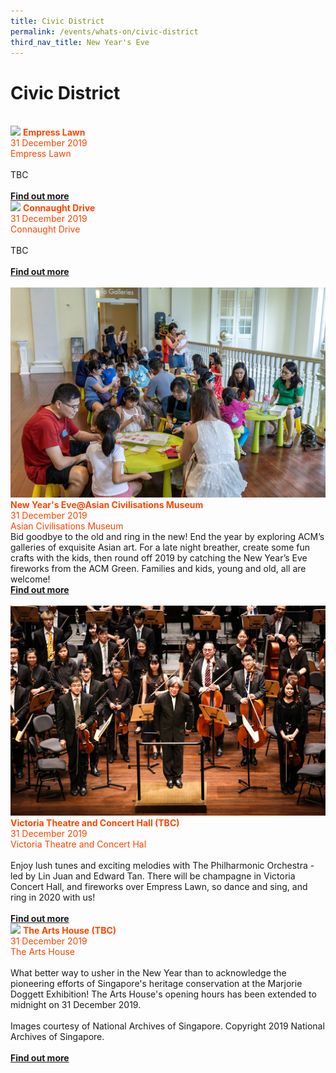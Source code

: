 ```yaml
---
title: Civic District
permalink: /events/whats-on/civic-district
third_nav_title: New Year's Eve
---
```


# Civic District

<br>
     <a href="https://www.gardensbythebay.com.sg/"> <img src="/images/" /></a>
      <font color="orangered"><b>Empress Lawn</b></font>
      <font color="orangered"><br>31 December 2019</font>
      <font color="orangered"><br> Empress Lawn </font>
      <br>  
      <br>TBC
      <br>
      <font color="orangered"><b><br><a href="https://www.gardensbythebay.com.sg/">Find out more</a></b></font>
      <br>
     <a href="https://www.gardensbythebay.com.sg/"> <img src="/images/" /></a>
      <font color="orangered"><b>Connaught Drive</b></font>
      <font color="orangered"><br>31 December 2019</font>
      <font color="orangered"><br> Connaught Drive </font>
      <br>  
      <br>TBC
      <br>
      <font color="orangered"><b><br><a href="https://www.gardensbythebay.com.sg/">Find out more</a></b></font>
      <br>
      <br>
     <a href="https://www.gardensbythebay.com.sg/"> <img src="/images/ACM.jpg" /></a>
      <font color="orangered"><b>New Year's Eve@Asian Civilisations Museum</b></font>
      <font color="orangered"><br>31 December 2019</font>
      <font color="orangered"><br> Asian Civilisations Museum </font>  
      <br>Bid goodbye to the old and ring in the new! End the year by exploring ACM’s galleries of exquisite Asian art. For a late night breather, create some fun crafts with the kids, then round off 2019 by catching the New Year’s Eve fireworks from the ACM Green. Families and kids, young and old, all are welcome!
      <font color="orangered"><b><br><a href="https://www.gardensbythebay.com.sg/">Find out more</a></b></font>
      <br>
      <br>
     <a href="https://www.sistic.com.sg/events/nye1219"> <img src="/images/Victoria.jpg" /></a>
      <font color="orangered"><b>Victoria Theatre and Concert Hall (TBC)</b></font>
      <font color="orangered"><br>31 December 2019</font>
      <font color="orangered"><br> Victoria Theatre and Concert Hal </font>
      <br>  
      <br> Enjoy lush tunes and exciting melodies with The Philharmonic Orchestra - led by Lin Juan and Edward Tan. There will be champagne in Victoria Concert Hall, and fireworks over Empress Lawn, so dance and sing, and ring in 2020 with us!
      <br>
      <font color="orangered"><b><br><a href="https://www.sistic.com.sg/events/nye1219">Find out more</a></b></font>
      <br>
    <a href="https://www.theartshouse.sg/whats-on/marjorie-doggett-exhibition"> <img src="/images/" /></a>
      <font color="orangered"><b>The Arts House (TBC)</b></font>
      <font color="orangered"><br>31 December 2019</font>
      <font color="orangered"><br> The Arts House </font>
      <br>  
      <br> What better way to usher in the New Year than to acknowledge the pioneering efforts of Singapore's heritage conservation at the Marjorie Doggett Exhibition! The Arts House's opening hours has been extended to midnight on 31 December 2019. 
      <br>
      <br> Images courtesy of National Archives of Singapore. Copyright 2019 National Archives of Singapore.
      <br>
      <font color="orangered"><b><br><a href="https://www.theartshouse.sg/whats-on/marjorie-doggett-exhibition">Find out more</a></b></font>
      <br>

